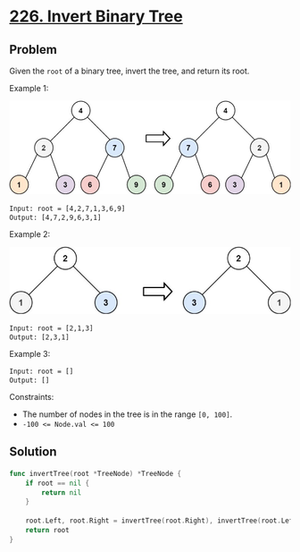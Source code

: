 # [226. Invert Binary Tree](https://leetcode.com/problems/invert-binary-tree/)

## Problem

Given the `root` of a binary tree, invert the tree, and return its root.


Example 1:

![alt text](image.png)

```
Input: root = [4,2,7,1,3,6,9]
Output: [4,7,2,9,6,3,1]
```

Example 2:

![alt text](image-1.png)

```
Input: root = [2,1,3]
Output: [2,3,1]
```

Example 3:

```
Input: root = []
Output: []
``` 

Constraints:

- The number of nodes in the tree is in the range `[0, 100]`.
- `-100 <= Node.val <= 100`

## Solution

```go
func invertTree(root *TreeNode) *TreeNode {
	if root == nil {
		return nil
	}

	root.Left, root.Right = invertTree(root.Right), invertTree(root.Left)
	return root
}
```